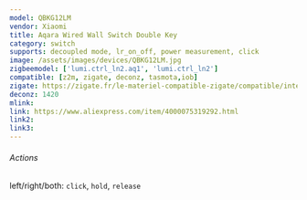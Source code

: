 ```yaml
---
model: QBKG12LM
vendor: Xiaomi
title: Aqara Wired Wall Switch Double Key 
category: switch
supports: decoupled mode, lr_on_off, power measurement, click
image: /assets/images/devices/QBKG12LM.jpg
zigbeemodel: ['lumi.ctrl_ln2.aq1', 'lumi.ctrl_ln2']
compatible: [z2m, zigate, deconz, tasmota,iob]
zigate: https://zigate.fr/le-materiel-compatible-zigate/compatible/interrupteurmuralsurpiledoubletouche
deconz: 1420
mlink: 
link: https://www.aliexpress.com/item/4000075319292.html
link2: 
link3: 
---
```

###### Actions
left/right/both: `click`, `hold`, `release`
